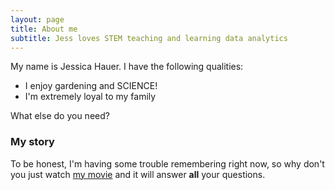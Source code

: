 ```yaml
---
layout: page
title: About me
subtitle: Jess loves STEM teaching and learning data analytics
---
```


My name is Jessica Hauer. I have the following qualities:

- I enjoy gardening and SCIENCE!
- I'm extremely loyal to my family

What else do you need?

### My story

To be honest, I'm having some trouble remembering right now, so why don't you just watch [my movie](https://en.wikipedia.org/wiki/Pulp_Fiction) and it will answer **all** your questions.
